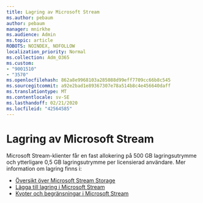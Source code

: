 ```yaml
---
title: Lagring av Microsoft Stream
ms.author: pebaum
author: pebaum
manager: mnirkhe
ms.audience: Admin
ms.topic: article
ROBOTS: NOINDEX, NOFOLLOW
localization_priority: Normal
ms.collection: Adm_O365
ms.custom:
- "9001510"
- "3570"
ms.openlocfilehash: 862a8e9968103a285088d99eff7709cc66b8c545
ms.sourcegitcommit: a92e2bad1e89367307e78a514b8c4e456640daff
ms.translationtype: MT
ms.contentlocale: sv-SE
ms.lasthandoff: 02/21/2020
ms.locfileid: "42564585"
---
```

# <a name="microsoft-stream-storage"></a>Lagring av Microsoft Stream

Microsoft Stream-klienter får en fast allokering på 500 GB lagringsutrymme och ytterligare 0,5 GB lagringsutrymme per licensierad användare.
Mer information om lagring finns i:

- [Översikt över Microsoft Stream Storage](https://docs.microsoft.com/stream/license-overview#storage)
- [Lägga till lagring i Microsoft Stream](https://docs.microsoft.com/stream/storage-add-on)
- [Kvoter och begränsningar i Microsoft Stream](https://docs.microsoft.com/stream/quotas-and-limitations)
